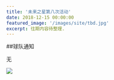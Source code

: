 ```yaml
---
title: '未来之星第八次活动'
date: 2018-12-15 00:00:00
featured_image: '/images/site/tbd.jpg'
excerpt: 往期内容待整理.
---
```


##球队通知

无

<div class="gallery" data-columns="2">
    <img src="/images/2018-12-15/1.jpeg">                                                                
</div>
